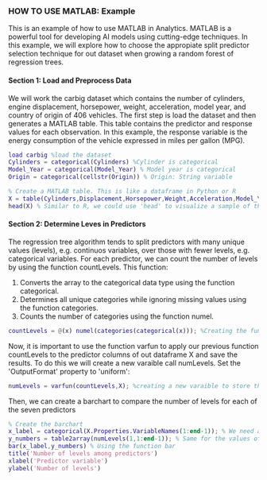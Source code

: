 ### HOW TO USE MATLAB: Example

This is an example of how to use MATLAB in Analytics. MATLAB is a powerful tool for developing AI models using cutting-edge techniques.  In this example, we will explore how to choose the appropiate split predictor selection technique for out dataset when growing a random forest of regression trees. 

#### Section 1: Load and Preprocess Data
We will work the carbig dataset which contains the number of cylinders, engine displacement, horsepower, weight, acceleration, model year, and country of origin of 406 vehicles. The first step is load the dataset and then generates a MATLAB table. This table contains the predictor and response values for each observation. In this example, the response variable is the energy consumption of the vehicle expressed in miles per gallon (MPG).

```matlab
load carbig %load the dataset
Cylinders = categorical(Cylinders) %Cylinder is categorical
Model_Year = categorical(Model_Year) % Model year is categorical
Origin = categorical(cellstr(Origin)) % Origin: String variable

% Create a MATLAB table. This is like a dataframe in Python or R
X = table(Cylinders,Displacement,Horsepower,Weight,Acceleration,Model_Year,Origin,MPG);
head(X) % Similar to R, we could use 'head' to visualize a sample of the table
```

#### Section 2: Determine Leves in Predictors
The regression tree algorithm tends to split predictors with many unique values (levels), e.g. continuos variables, over those with fewer levels, e.g. categorical variables. For each predictor, we can count the number of levels by using the function countLevels. This function:
1. Converts the array to the categorical data type using the function categorical.
2. Determines all unique categories while ignoring missing values using the function categories.
3. Counts the number of categories using the function numel. 

```matlab
countLevels = @(x) numel(categories(categorical(x))); %Creating the function.
```

Now, it is important to use the function varfun to apply our previous function countLevels to the predictor columns of out dataframe X and save the results. To do this we will create a new varaible call numLevels.  Set the 'OutputFormat' property to 'uniform':

```matlab
numLevels = varfun(countLevels,X); %creating a new varaible to store the results of our function countLevels
```
Then, we can create a barchart to compare the number of levels for each of the seven predictors

```matlab
% Create the barchart
x_label = categorical(X.Properties.VariableNames(1:end-1)); % We need a vector with the column names
y_numbers = table2array(numLevels(1,1:end-1)); % Same for the values of each column
bar(x_label,y_numbers) % Using the function bar
title('Number of levels among predictors')
xlabel('Predictor variable')
ylabel('Number of levels')

```
